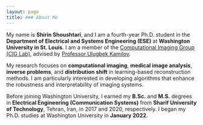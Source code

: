 ```yaml
---
layout: page
title: ### About Me
---
```


My name is **Shirin Shoushtari**, and I am a fourth-year Ph.D. student in the **Department of Electrical and Systems Engineering (ESE)** at **Washington University in St. Louis**. I am a member of the [Computational Imaging Group (CIG Lab)](https://cigroup.wustl.edu), advised by [Professor Ulugbek Kamilov](https://cigroup.wustl.edu/ulugbek-s-kamilov/).  

My research focuses on **computational imaging**, **medical image analysis**, **inverse problems**, and **distribution shift** in learning-based reconstruction methods. I am particularly interested in developing algorithms that enhance the robustness and interpretability of imaging systems.  

Before joining Washington University, I earned my **B.Sc.** and **M.S.** degrees in **Electrical Engineering (Communication Systems)** from **Sharif University of Technology**, Tehran, Iran, in 2017 and 2020, respectively. I began my Ph.D. studies at Washington University in **January 2022**.
